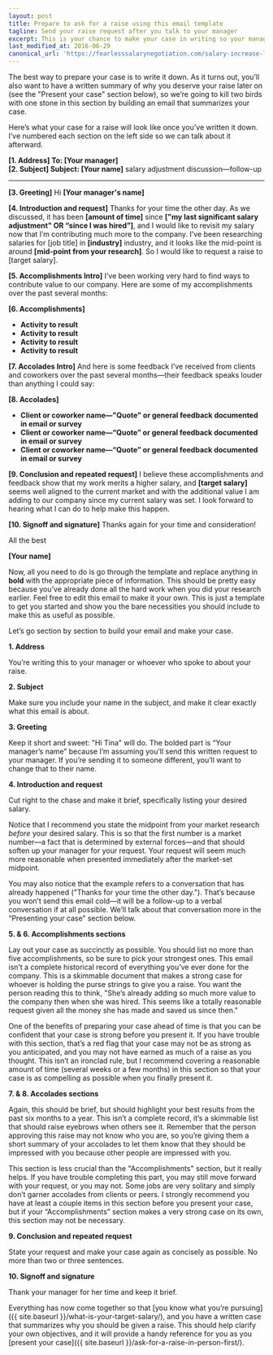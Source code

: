 ```yaml
---
layout: post
title: Prepare to ask for a raise using this email template
tagline: Send your raise request after you talk to your manager
excerpt: This is your chance to make your case in writing so your manager can circulate it in your own words. You'll make your case better than anyone else will.
last_modified_at: 2016-06-29
canonical_url: 'https://fearlesssalarynegotiation.com/salary-increase-letter-sample/'
---
```


The best way to prepare your case is to write it down. As it turns out, you’ll also want to have a written summary of why you deserve your raise later on (see the "Present your case" section below), so we’re going to kill two birds with one stone in this section by building an email that summarizes your case.

Here’s what your case for a raise will look like once you’ve written it down. I’ve numbered each section on the left side so we can talk about it afterward.

<div class='sample-email'>
<p>
	<strong>[1. Address] To: [Your manager]</strong><br>
	<strong>[2. Subject] Subject: [Your name]</strong> salary adjustment discussion—follow-up
</p>
<hr>
<p><strong>[3. Greeting]</strong> Hi <strong>[Your manager's name]</strong></p>
<p><strong>[4. Introduction and request]</strong> Thanks for your time the other day. As we discussed, it has been <strong>[amount of time]</strong> since <strong>["my last significant salary adjustment" OR “since I was hired”]</strong>, and I would like to revisit my salary now that I’m contributing much more to the company. I’ve been researching salaries for </strong>[job title]</strong> in <strong>[industry]</strong> industry, and it looks like the mid-point is around <strong>[mid-point from your research]</strong>. So I would like to request a raise to </strong>[target salary]</strong>.</p> 

<p><strong>[5. Accomplishments Intro]</strong> I’ve been working very hard to find ways to contribute value to our company. Here are some of my accomplishments over the past several months:</p>

<p><strong>[6. Accomplishments]</strong></p>
<ul>
<li><strong>Activity to result</strong></li>
<li><strong>Activity to result</strong></li>
<li><strong>Activity to result</strong></li>
<li><strong>Activity to result</strong></li>
</ul>

<p><strong>[7. Accolades Intro]</strong> And here is some feedback I’ve received from clients and coworkers over the past several months—their feedback speaks louder than anything I could say:</p>

<p><strong>[8. Accolades]</strong></p>
<ul>
<li><strong>Client or coworker name—"Quote" or general feedback documented in email or survey</strong></li>
<li><strong>Client or coworker name—“Quote” or general feedback documented in email or survey</strong></li>
<li><strong>Client or coworker name—“Quote” or general feedback documented in email or survey</strong></li>
</ul>
<p><strong>[9. Conclusion and repeated request]</strong> I believe these accomplishments and feedback show that my work merits a higher salary, and <strong>[target salary]</strong> seems well aligned to the current market and with the additional value I am adding to our company since my current salary was set. I look forward to hearing what I can do to help make this happen.</p>

<p><strong>[10. Signoff and signature]</strong> Thanks again for your time and consideration!</p>

<p>All the best</p>

<p><strong>[Your name]</strong></p>
</div>

Now, all you need to do is go through the template and replace anything in **bold** with the appropriate piece of information. This should be pretty easy because you’ve already done all the hard work when you did your research earlier. Feel free to edit this email to make it your own. This is just a template to get you started and show you the bare necessities you should include to make this as useful as possible.

<!-- {% include book_ad_box.html offer="the Raise email template" blurb="Get this email template and a worksheet you can use to help set your target salary and make your case for your next raise." %} -->

Let’s go section by section to build your email and make your case.

**1. Address**

You’re writing this to your manager or whoever who spoke to about your raise.

**2. Subject**

Make sure you include your name in the subject, and make it clear exactly what this email is about.

**3. Greeting**

Keep it short and sweet: "Hi Tina" will do. The bolded part is “Your manager’s name” because I’m assuming you’ll send this written request to your manager. If you’re sending it to someone different, you’ll want to change that to their name.

**4. Introduction and request**

Cut right to the chase and make it brief, specifically listing your desired salary. 

Notice that I recommend you state the midpoint from your market research *before* your desired salary. This is so that the first number is a market number—a fact that is determined by external forces—and that should soften up your manager for your request. Your request will seem much more reasonable when presented immediately after the market-set midpoint. 

You may also notice that the example refers to a conversation that has already happened ("Thanks for your time the other day."). That’s because you won’t send this email cold—it will be a follow-up to a verbal conversation if at all possible. We’ll talk about that conversation more in the “Presenting your case” section below.

**5. & 6. Accomplishments sections**

Lay out your case as succinctly as possible. You should list no more than five accomplishments, so be sure to pick your strongest ones. This email isn’t a complete historical record of everything you’ve ever done for the company. This is a skimmable document that makes a strong case for whoever is holding the purse strings to give you a raise. You want the person reading this to think, "She’s already adding so much more value to the company then when she was hired. This seems like a totally reasonable request given all the money she has made and saved us since then."

One of the benefits of preparing your case ahead of time is that you can be confident that your case is strong before you present it. If you have trouble with this section, that’s a red flag that your case may not be as strong as you anticipated, and you may not have earned as much of a raise as you thought. This isn’t an ironclad rule, but I recommend covering a reasonable amount of time (several weeks or a few months) in this section so that your case is as compelling as possible when you finally present it.

**7. & 8. Accolades sections**

Again, this should be brief, but should highlight your best results from the past six months to a year. This isn’t a complete record, it’s a skimmable list that should raise eyebrows when others see it. Remember that the person approving this raise may not know who you are, so you’re giving them a short summary of your accolades to let them know that they should be impressed with you because other people are impressed with you.

This section is less crucial than the "Accomplishments" section, but it really helps. If you have trouble completing this part, you may still move forward with your request, or you may not. Some jobs are very solitary and simply don’t garner accolades from clients or peers. I strongly recommend you have at least a couple items in this section before you present your case, but if your “Accomplishments” section makes a very strong case on its own, this section may not be necessary.

**9. Conclusion and repeated request**

State your request and make your case again as concisely as possible. No more than two or three sentences.

**10. Signoff and signature**

Thank your manager for her time and keep it brief.

Everything has now come together so that [you know what you’re pursuing]({{ site.baseurl }}/what-is-your-target-salary/), and you have a written case that summarizes why you should be given a raise. This should help clarify your own objectives, and it will provide a handy reference for you as you [present your case]({{ site.baseurl }}/ask-for-a-raise-in-person-first/).